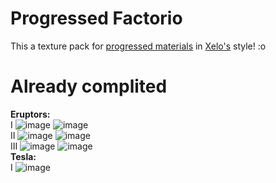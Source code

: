 # Progressed Factorio
This a texture pack for [progressed materials](https://github.com/MEEPofFaith/progressed-materials) in [Xelo's](https://github.com/Xeloboyo/Factoriodustry/tree/6.0) style! :o
# Already complited
**Eruptors:**   
I   ![image](https://user-images.githubusercontent.com/61590217/105996913-080b2b80-60bc-11eb-8c22-7072d5ae8a3c.png) ![image](https://user-images.githubusercontent.com/61590217/105996986-1eb18280-60bc-11eb-8844-530404326f1c.png)   
II   ![image](https://user-images.githubusercontent.com/61590217/106124508-35afad80-616c-11eb-8083-3e41c6697f01.png) ![image](https://user-images.githubusercontent.com/61590217/106124563-47915080-616c-11eb-8416-8edde5bfe029.png)   
III   ![image](https://user-images.githubusercontent.com/61590217/106031983-f2f4c380-60e0-11eb-835c-5a7b7e5b9b6c.png) ![image](https://user-images.githubusercontent.com/61590217/106031885-d9537c00-60e0-11eb-9ee4-f452fc149804.png)   
**Tesla:**   
I   ![image](https://user-images.githubusercontent.com/61590217/105996959-178a7480-60bc-11eb-9788-77a8437273d6.png)   

